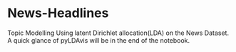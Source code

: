 # News-Headlines
Topic Modelling Using latent Dirichlet allocation(LDA) on the News Dataset. A quick glance of pyLDAvis will be in the end of the notebook.

